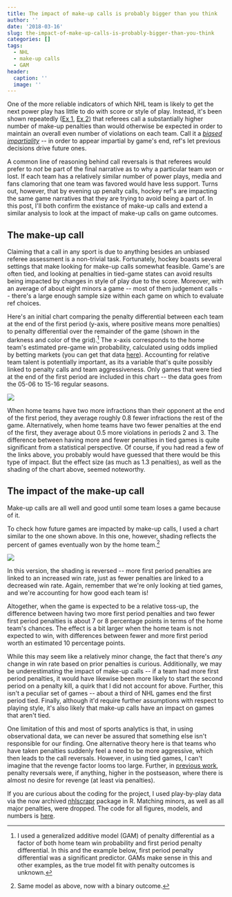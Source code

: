 ```yaml
---
title: The impact of make-up calls is probably bigger than you think
author: ''
date: '2018-03-16'
slug: the-impact-of-make-up-calls-is-probably-bigger-than-you-think
categories: []
tags:
  - NHL
  - make-up calls
  - GAM
header:
  caption: ''
  image: ''
---
```



One of the more reliable indicators of which NHL team is likely to get the next power play has little to do with score or style of play. Instead, it's been shown repeatedly ([Ex 1](https://fivethirtyeight.com/features/hockey-refs-are-out-to-get-you-if-they-already-got-the-other-guy/), [Ex 2](http://people.stat.sfu.ca/~tim/papers/penalty.pdf)) that referees call a substantially higher number of make-up penalties than would otherwise be expected in order to maintain an overall even number of violations on each team. Call it a [*biased impartiality*](https://creativematter.skidmore.edu/cgi/viewcontent.cgi?article=1004&context=math_fac_schol) -- in order to appear impartial by game's end, ref's let previous decisions drive future ones. 

A common line of reasoning behind call reversals is that referees would prefer to $not$ be part of the final narrative as to why a particular team won or lost. If each team has a relatively similar number of power plays, media and fans clamoring that one team was favored would have less support. Turns out, however, that by evening up penalty calls, hockey ref's are impacting the same game narratives that they are trying to avoid being a part of. In this post, I'll both confirm the existance of make-up calls and extend a similar analysis to look at the impact of make-up calls on game outcomes.

## The make-up call

Claiming that a call in any sport is due to anything besides an unbiased referee assessment is a non-trivial task. Fortunately, hockey boasts several settings that make looking for make-up calls somewhat feasible. Game's are often tied, and looking at penalties in tied-game states can avoid results being impacted by changes in style of play due to the score. Moreover, with an average of about eight minors a game -- most of them judgement calls --  there's a large enough sample size within each game on which to evaluate ref choices. 

Here's an initial chart comparing the penalty differential between each team at the end of the first period (y-axis, where positive means more penalties) to penalty differential over the remainder of the game (shown in the darkness and color of the grid).[^1] The x-axis corresponds to the home team's estimated pre-game win probability, calculated using odds implied by betting markets (you can get that data [here](https://github.com/bigfour/competitiveness/blob/master/data/bigfour_public.rda)). Accounting for relative team talent is potentially important, as its a variable that's quite possibly linked to penalty calls and team aggressiveness. Only games that were tied at the end of the first period are included in this chart -- the data goes from the 05-06 to 15-16 regular seasons.

![](/img/makeupF1.png)

When home teams have two more infractions than their opponent at the end of the first period, they average roughly 0.8 fewer infractions the rest of the game. Alternatively, when home teams have two fewer penalties at the end of the first, they average about 0.5 more violations in periods 2 and 3. The difference between having more and fewer penalties in tied games is quite significant from a statistical perspective. Of course, if you had read a few of the links above, you probably would have guessed that there would be this type of impact. But the effect size (as much as 1.3 penalties), as well as the shading of the chart above, seemed noteworthy.

## The impact of the make-up call

Make-up calls are all well and good until some team loses a game because of it. 

To check how future games are impacted by make-up calls, I used a chart similar to the one shown above. In this one, however, shading reflects the percent of games eventually won by the home team.[^2]

![](/img/makeupF2.png)

In this version, the shading is reversed -- more first period penalties are linked to an increased win rate, just as fewer penalties are linked to a decreased win rate. Again, remember that we're only looking at tied games, and we're accounting for how good each team is!

Altogether, when the game is expected to be a relative toss-up, the difference between having two more first period penalties and two fewer first period penalties is about 7 or 8 percentage points in terms of the home team's chances. The effect is a bit larger when the home team is not expected to win, with differences between fewer and more first period worth an estimated 10 percentage points.

While this may seem like a relatively minor change, the fact that there's $any$ change in win rate based on prior penalties is curious. 
Additionally, we may be underestimating the impact of make-up calls -- if a team had more first period penalties, it would have likewise been more likely to start the second period on a penalty kill, a quirk that I did not account for above. Further, this isn't a peculiar set of games  -- about a third of NHL games end the first period tied. Finally, although it'd require further assumptions with respect to playing style, it's also likely that make-up calls have an impact on games that aren't tied. 

One limitation of this and most of sports analytics is that, in using observational data, we can never be assured that something else isn't responsible for our finding. One alternative theory here is that teams who have taken penalties suddenly feel a need to be more aggressive, which then leads to the call reversals. However, in using tied games, I can't imagine that the revenge factor looms too large. Further, in [previous work](https://creativematter.skidmore.edu/cgi/viewcontent.cgi?article=1004&context=math_fac_schol), penalty reversals were, if anything, higher in the postseason, where there is almost no desire for revenge (at least via penalties). 

If you are curious about the coding for the project, I used play-by-play data via the now archived [nhlscrapr](https://cran.r-project.org/web/packages/nhlscrapr/index.html) package in R. Matching minors, as well as all major penalties, were dropped. The code for all figures, models, and numbers is [here](https://github.com/statsbylopez/BlogPosts/blob/master/NHL_predict_penaltydiff.R). 

[^1]: I used a generalized additive model (GAM) of penalty differential as a factor of both home team win probability and first period penalty differential. In this and the example below, first period penalty differential was a significant predictor. GAMs make sense in this and other examples, as the true model fit with penalty outcomes is unknown.

[^2]: Same model as above, now with a binary outcome. 

